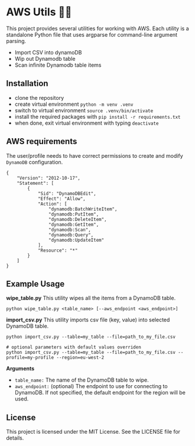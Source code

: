 # AWS Utils 👨‍💻
This project provides several utilities for working with AWS. Each utility is a standalone Python file that uses argparse for command-line argument parsing.

- Import CSV into dynamoDB 
- Wip out Dynamodb table
- Scan infinite Dynamodb table items

## Installation
- clone the repository
- create virtual environment `python -m venv .venv`
- switch to virtual environment `source .venv/bin/activate`
- install the required packages with `pip install -r requirements.txt`
- when done, exit virtual environment with typing `deactivate`

## AWS requirements
The user/profile needs to have correct permissions to create and modify `DynamoDB` configuration.
```
{
    "Version": "2012-10-17",
    "Statement": [
        {
            "Sid": "DynamoDBEdit",
            "Effect": "Allow",
            "Action": [
                "dynamodb:BatchWriteItem",
                "dynamodb:PutItem",
                "dynamodb:DeleteItem",
                "dynamodb:GetItem",
                "dynamodb:Scan",
                "dynamodb:Query",
                "dynamodb:UpdateItem"
            ],
            "Resource": "*"
        }
    ]
}
```

## Example Usage
__wipe_table.py__
This utility wipes all the items from a DynamoDB table.
```
python wipe_table.py <table_name> [--aws_endpoint <aws_endpoint>]
```
__import_csv.py__
This utility imports csv file (key, value) into selected DynamoDB table.
```
python import_csv.py --table=my_table --file=path_to_my_file.csv

# optional parameters with default values overriden
python import_csv.py --table=my_table --file=path_to_my_file.csv --profile=my-profile --region=eu-west-2
```

**Arguments**
- `table_name:` The name of the DynamoDB table to wipe.
- `aws_endpoint:` (optional) The endpoint to use for connecting to DynamoDB. If not specified, the default endpoint for the region will be used.

## License
This project is licensed under the MIT License. See the LICENSE file for details.
